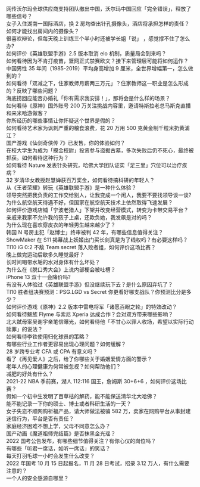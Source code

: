 网传沃尔玛全球供应商支持团队撤出中国，沃尔玛中国回应「完全错误」，释放了哪些信号？  
女子入住湖南一国际酒店，换 2 房均查出针孔摄像头，酒店将承担怎样的责任？如何才能找出房间内的摄像头？  
很喜欢辩论，但每天晚上训练三个半小时还被学长姐「说」 ，感觉撑不住了怎么办?  
如何评价《英雄联盟手游》2.5 版本取消 elo 机制，质量局会到来吗？  
如何看待因为不肯打疫苗，篮网正式禁赛欧文？接下来管理层可能将如何运作？  
中国男性 35 年间（1985-2019）平均身高增加 9 厘米，全世界增幅第一，怎么做到的？  
如何看待「双减之下，住家教师月薪两三万元」？住家教师这一职业是怎么形成的？反映了哪些问题？  
海底捞回应能否办婚礼「你有需求我安排！」，那将会是什么样的场景？  
如何看待《原神》国外账号 200 万关注挑战内容里，邀请特斯拉老总马斯克直播和来米哈游做客？  
你所经历的哪些事情让你怀疑这个世界是假的？  
如何看待艺术家为讽刺严重的粮食浪费，花 20 万用 500 克黄金制千粒米扔黄浦江？  
国产游戏《仙剑奇侠传 7》已发售，你的体验如何？  
在校大学生为成为「摸金校尉」投资参与盗掘古墓，多次失败后仍不死心，最终被抓获。如何看待这种行为？  
如何看待 Nature 发表针灸研究，哈佛大学团队证实「足三里」穴位可以治疗疾病？  
32 岁清华女教授赵慧婵获百万奖金，如何看待搞科研的年轻人？  
从《王者荣耀》转玩《英雄联盟手游》是一种什么体验？  
领导突然把我负责的工作交给别人，让我变成一个闲人，我要不要找领导谈一谈?  
为什么航空航天待遇不好，但国家在航空航天技术上依然取得飞速发展？  
如何评价游戏店铺「宁波老猎人」下架并改变经营模式，转变为卡带交易平台？  
亲戚来我家不允许我的孩子上桌，还欺负她，我发飙是对的吗？  
为什么现在喜欢穿皮衣的年轻男生越来越少了？  
韩国 N 号房主犯「赵博士」终审被判 42 年，有哪些信息值得关注？  
ShowMaker 在 S11 揭幕战上妖姬出门买长剑真是为了线权吗？有必要这样吗？  
TI10 iG 0:2 不敌 Team secret 落入败者组，如何评价这场比赛？  
晚上做完运动后歇多久睡觉最好？  
长时间喝带水垢的水对身体有什么坏处？  
为什么在《脱口秀大会》上说内部梗会被吐槽？  
iPhone 13 双十一会降价吗?  
有没有人体验过《英雄联盟手游》但没继续玩下去？是什么原因弃坑了？  
TI10 胜者组决赛预测：PSG.LGD vs Secret 你更看好哪支战队？你预测比分是多少？  
如何评价游戏《原神》2.2 版本中雷电将军「诸愿百眼之轮」的特效改动？  
如何看待魅族 Flyme 与索尼 Xperia 达成合作？会对双方带来哪些影响？  
北大弑母案吴谢宇亲笔信曝光，如何看待他「不甘心以罪人收场，希望以实际行动赎罪」的说法？  
如何看待李铁使用归化球员的策略？  
有哪些行业工作者更容易出现心理问题？如何缓解？  
28 岁跨专业考 CFA 或 CPA 有意义吗？  
看了《再见爱人》之后，给了你哪些关于婚姻爱情方面的警示？  
老年人的心理健康为何常被忽视？如何帮助他们？  
减肥的好处有什么？  
2021-22 NBA 季前赛，湖人 112:116 国王，詹姆斯 30+6+6 ，如何评价这场比赛？  
假如一个初中生发明了百草枯的解药，能不能保送清华北大哈佛？  
能不能记录一下你的硕士、博士或者科研生活的一天？  
女子失恋不顺网购祈福产品，请大师做法被骗 582 万，卖家在网购平台从事封建迷信行为，平台是否有责任？  
家庭经济困难不想上学，父母不同意怎么办？  
国产动画《魔道祖师完结篇》是否抹黑金光瑶？  
2022 国考公告发布，有哪些细节值得关注？有你心仪的岗位吗？  
有哪些「听君一席话，如听一席话」的笑话？  
每天打羽毛球一小时会发生什么改变？  
2022 年国考 10 月 15 日起报名，11 月 28 日考试，招录 3.12 万人，有什么需要注意的？  
一个人的安全感源自哪里？  
